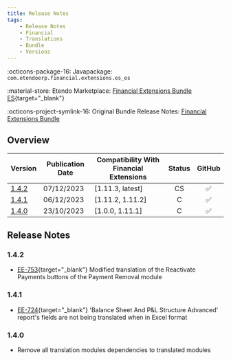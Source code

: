 ```yaml
---
title: Release Notes
tags:
    - Release Notes
    - Financial
    - Translations
    - Bundle
    - Versions
---
```


:octicons-package-16: Javapackage: `com.etendoerp.financial.extensions.es_es`

:material-store: Etendo Marketplace:  [Financial Extensions Bundle ES](https://marketplace.etendo.cloud/#/product-details?module=0E104B3E36C84992BD7A6D941FBC7AB9){target="_blank"}

:octicons-project-symlink-16: Original Bundle Release Notes: [Financial Extensions Bundle](/whats-new/release-notes/etendo-classic/bundles/financial-extensions/release-notes/)

## Overview

| Version | Publication Date | Compatibility With Financial Extensions | Status | GitHub |
| ---     |       ---        |                  ---                    | :----: | :----: |
| [1.4.2](/whats-new/release-notes/etendo-classic/translation-bundles/financial-extensions-es/release-notes/#142) | 07/12/2023 | [1.11.3, latest] | CS | :white_check_mark: |
| [1.4.1](/whats-new/release-notes/etendo-classic/translation-bundles/financial-extensions-es/release-notes/#141) | 06/12/2023 | [1.11.2, 1.11.2] | C | :white_check_mark: |
| [1.4.0](/whats-new/release-notes/etendo-classic/translation-bundles/financial-extensions-es/release-notes/#140) | 23/10/2023 | [1.0.0, 1.11.1]  | C  | :white_check_mark: |

## Release Notes
### 1.4.2
- [EE-753](https://github.com/etendosoftware/com.etendoerp.financial.extensions/issues/14){target="\_blank"} Modified translation of the Reactivate Payments buttons of the Payment Removal module

### 1.4.1
- [EE-724](https://github.com/etendosoftware/com.etendoerp.financial.extensions.es_es/issues/6){target="\_blank"} 'Balance Sheet And P&L Structure Advanced' report's fields are not being translated when in Excel format

### 1.4.0
- Remove all translation modules dependencies to translated modules